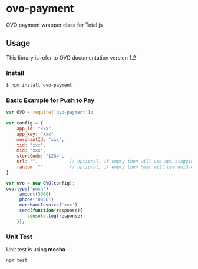 # ovo-payment
OVO payment wrapper class for Total.js

## Usage
This library is refer to OVO documentation version 1.2

### Install
```bash
$ npm install ovo-payment
```

### Basic Example for Push to Pay
```javascript
var OVO = require('ovo-payment');

var config = {
    app_id: "xxx",
    app_key: "xxx",
    merchantId: "xxx",
    tid: "xxx",
    mid: "xxx",
    storeCode: "1234",
    url: "",            // optional, if empty then will use api stagging url address
    random: ""          // optional, if empty then hmac will use uuidv4()
}

var ovo = new OVO(config);
ovo.type('push')
    .amount(5000)
    .phone('0856')
    .merchantInvoice('xxx')
    .send(function(response){
        console.log(response);
    });
```

### Unit Test
Unit test is using **mocha**
```
npm test
```